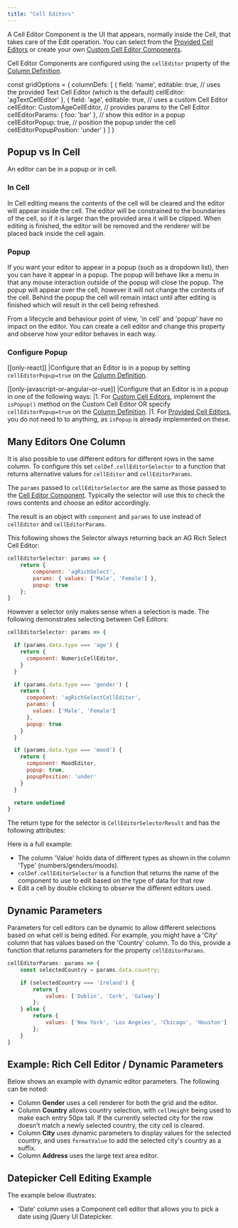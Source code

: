 ```yaml
---
title: "Cell Editors"
---
```


A Cell Editor Component is the UI that appears, normally inside the Cell, that takes care of the Edit operation. You can select from the [Provided Cell Editors](/provided-cell-editors/) or create your own [Custom Cell Editor Components](/component-cell-editor/).

Cell Editor Components are configured using the `cellEditor` property of the [Column Definition](/column-definitions/).

<snippet>
const gridOptions = {
    columnDefs: [
        { 
            field: 'name', 
            editable: true, 
            // uses the provided Text Cell Editor (which is the default)
            cellEditor: 'agTextCellEditor' 
        },
        { 
            field: 'age', 
            editable: true, 
            // uses a custom Cell Editor
            cellEditor: CustomAgeCellEditor,
            // provides params to the Cell Editor
            cellEditorParams: {
                foo: 'bar'
            },
            // show this editor in a popup
            cellEditorPopup: true,
            // position the popup under the cell
            cellEditorPopupPosition: 'under'
        }
    ]
}
</snippet>

## Popup vs In Cell

An editor can be in a popup or in cell.

### In Cell

In Cell editing means the contents of the cell will be cleared and the editor will appear inside the cell. The editor will be constrained to the boundaries of the cell, so if it is larger than the provided area it will be clipped. When editing is finished, the editor will be removed and the renderer will be placed back inside the cell again.

### Popup

If you want your editor to appear in a popup (such as a dropdown list), then you can have it appear in a popup. The popup will behave like a menu in that any mouse interaction outside of the popup will close the popup. The popup will appear over the cell, however it will not change the contents of the cell. Behind the popup the cell will remain intact until after editing is finished which will result in the cell being refreshed.

From a lifecycle and behaviour point of view, 'in cell' and 'popup' have no impact on the editor. You can create a cell editor and change this property and observe how your editor behaves in each way.

### Configure Popup

[[only-react]]
|Configure that an Editor is in a popup by setting `cellEditorPopup=true` on the [Column Definition](/column-definitions/).

[[only-javascript-or-angular-or-vue]]
|Configure that an Editor is in a popup in one of the following ways:
|1. For [Custom Cell Editors](/component-cell-editor/), implement the `isPopup()` method on the Custom Cell Editor OR specify `cellEditorPopup=true` on the [Column Definition](/column-definitions/).
|1. For [Provided Cell Editors](/provided-cell-editors/), you do not need to to anything, as `isPopup` is already implemented on these.



## Many Editors One Column

It is also possible to use different editors for different rows in the same column. To configure this set `colDef.cellEditorSelector` to a function that returns alternative values for `cellEditor` and `cellEditorParams`.

The `params` passed to `cellEditorSelector` are the same as those passed to the [Cell Editor Component](/component-cell-editor/). Typically the selector will use this to check the rows contents and choose an editor accordingly.

The result is an object with `component` and `params` to use instead of `cellEditor` and `cellEditorParams`.

This following shows the Selector always returning back an AG Rich Select Cell Editor:

```js
cellEditorSelector: params => {
    return {
        component: 'agRichSelect',
        params: { values: ['Male', 'Female'] },
        popup: true
    };
}
```

However a selector only makes sense when a selection is made. The following demonstrates selecting between Cell Editors:

```js
cellEditorSelector: params => {

  if (params.data.type === 'age') {
    return {
      component: NumericCellEditor,
    }
  }

  if (params.data.type === 'gender') {
    return {
      component: 'agRichSelectCellEditor',
      params: {
        values: ['Male', 'Female']
      },
      popup: true
    }
  }

  if (params.data.type === 'mood') {
    return {
      component: MoodEditor,
      popup: true,
      popupPosition: 'under'
    }
  }

  return undefined
}
```

The return type for the selector is `CellEditorSelectorResult` and has the following attributes:

<interface-documentation interfaceName='CellEditorSelectorResult' config='{"description":""}'></interface-documentation>

Here is a full example:

- The column 'Value' holds data of different types as shown in the column 'Type' (numbers/genders/moods).
- `colDef.cellEditorSelector` is a function that returns the name of the component to use to edit based on the type of data for that row
- Edit a cell by double clicking to observe the different editors used. 

<grid-example title='Dynamic Editor Component' name='dynamic-editor-component' type='mixed' options='{ "enterprise": true, "modules": ["clientside", "menu", "columnpanel", "richselect"], "exampleHeight": 450, "includeNgFormsModule" : true }'></grid-example>

## Dynamic Parameters

Parameters for cell editors can be dynamic to allow different selections based on what cell is being edited. For example, you might have a 'City' column that has values based on the 'Country' column. To do this, provide a function that returns parameters for the property `cellEditorParams`.

```js
cellEditorParams: params => {
    const selectedCountry = params.data.country;

    if (selectedCountry === 'Ireland') {
        return {
            values: ['Dublin', 'Cork', 'Galway']
        };
    } else {
        return {
            values: ['New York', 'Los Angeles', 'Chicago', 'Houston']
        };
    }
}
```

## Example: Rich Cell Editor / Dynamic Parameters

Below shows an example with dynamic editor parameters. The following can be noted:

- Column **Gender** uses a cell renderer for both the grid and the editor.
- Column **Country** allows country selection, with `cellHeight` being used to make each entry 50px tall. If the currently selected city for the row doesn't match a newly selected country, the city cell is cleared.
- Column **City** uses dynamic parameters to display values for the selected country, and uses `formatValue` to add the selected city's country as a suffix.
- Column **Address** uses the large text area editor.

<grid-example title='Dynamic Parameters' name='dynamic-parameters' type='generated' options='{ "enterprise": true, "modules": ["clientside", "richselect", "menu", "columnpanel"], "exampleHeight": 520 }'></grid-example>


## Datepicker Cell Editing Example

The example below illustrates:

- 'Date' column uses a Component cell editor that allows you to pick a date using jQuery UI Datepicker.

<grid-example title='Datepicker Cell Editing' name='datepicker-cell-editing' type='generated' options='{ "enterprise": true, "modules": ["clientside", "menu", "columnpanel"], "extras": ["jquery", "jqueryui", "bootstrap"] }'></grid-example>
